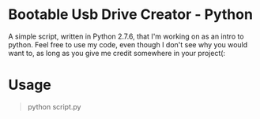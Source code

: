 Bootable Usb Drive Creator - Python
==============================

A simple script, written in Python 2.7.6, that I'm working on as an intro to python. Feel free to use my code, even though I don't see why you would want to, as long as you give me credit somewhere in your project(:

Usage
==============================
> python script.py
